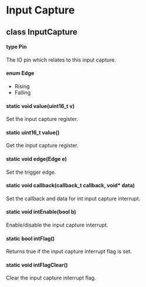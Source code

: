 # Input Capture

## class InputCapture

#### type Pin
The IO pin which relates to this input capture.

#### enum Edge
* Rising
* Falling

#### static void value(uint16_t v)
Set the input capture register.

#### static uint16_t value()
Get the input capture register.

#### static void edge(Edge e)
Set the trigger edge.

#### static void callback(callback_t callback, void\* data)
Set the callback and data for int input capture interrupt.

#### static void intEnable(bool b)
Enable/disable the input capture interrupt.

#### static bool intFlag()
Returns true if the input capture interrupt flag is set.

#### static void intFlagClear()
Clear the input capture interrupt flag.
